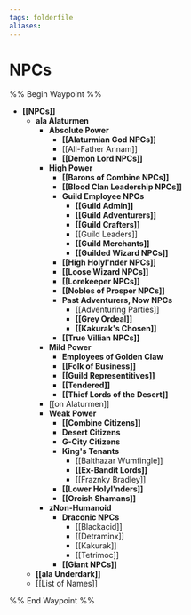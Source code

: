 ```yaml
---
tags: folderfile
aliases:
---
```



# NPCs
%% Begin Waypoint %%
- **[[NPCs]]**
	- **ala Alaturmen**
		- **Absolute Power**
			- **[[Alaturmian God NPCs]]**
			- [[All-Father Annam]]
			- **[[Demon Lord NPCs]]**
		- **High Power**
			- **[[Barons of Combine NPCs]]**
			- **[[Blood Clan Leadership NPCs]]**
			- **Guild Employee NPCs**
				- **[[Guild Admin]]**
				- **[[Guild Adventurers]]**
				- **[[Guild Crafters]]**
				- [[Guild Leaders]]
				- **[[Guild Merchants]]**
				- **[[Guilded Wizard NPCs]]**
			- **[[High Holyl'nder NPCs]]**
			- **[[Loose Wizard NPCs]]**
			- **[[Lorekeeper NPCs]]**
			- **[[Nobles of Prosper NPCs]]**
			- **Past Adventurers, Now NPCs**
				- [[Adventuring Parties]]
				- **[[Grey Ordeal]]**
				- **[[Kakurak's Chosen]]**
			- **[[True Villian NPCs]]**
		- **Mild Power**
			- **Employees of Golden Claw**
			- **[[Folk of Business]]**
			- **[[Guild Representitives]]**
			- **[[Tendered]]**
			- **[[Thief Lords of the Desert]]**
		- [[on Alaturmen]]
		- **Weak Power**
			- **[[Combine Citizens]]**
			- **Desert Citizens**
			- **G-City Citizens**
			- **King's Tenants**
				- [[Balthazar Wumfingle]]
				- **[[Ex-Bandit Lords]]**
				- [[Fraznky Bradley]]
			- **[[Lower Holyl'nders]]**
			- **[[Orcish Shamans]]**
		- **zNon-Humanoid**
			- **Draconic NPCs**
				- [[Blackacid]]
				- [[Detraminx]]
				- [[Kakurak]]
				- [[Tetrimoc]]
			- **[[Giant NPCs]]**
	- **[[ala Underdark]]**
	- [[List of Names]]

%% End Waypoint %%